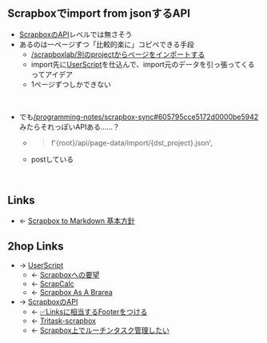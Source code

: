 ## Scrapboxでimport from jsonするAPI
- [ScrapboxのAPI](ScrapboxのAPI.md)レベルでは無さそう
- あるのは一ページずつ「比較的楽に」コピペできる手段
    - [/scrapboxlab/別のprojectからページをインポートする](https://scrapbox.io/scrapboxlab/別のprojectからページをインポートする)
    - import先に[UserScript](UserScript.md)を仕込んで、import元のデータを引っ張ってくるってアイデア
    - 1ページずつしかできない

<br>

- でも[/programming-notes/scrapbox-sync#605795cce5172d0000be5942](https://scrapbox.io/programming-notes/scrapbox-sync#605795cce5172d0000be5942)みたらそれっぽいAPIある……？
    - <blockquote>         f'{root}/api/page-data/import/{dst_project}.json',</blockquote>
    - postしている

<br>

## Links
- ← [Scrapbox to Markdown 基本方針](Scrapbox_to_Markdown_基本方針.md)

## 2hop Links
- → [UserScript](UserScript.md)
    - ← [Scrapboxへの要望](Scrapboxへの要望.md)
    - ← [ScrapCalc](ScrapCalc.md)
    - ← [Scrapbox As A Brarea](Scrapbox_As_A_Brarea.md)
- → [ScrapboxのAPI](ScrapboxのAPI.md)
    - ← [✅Linksに相当するFooterをつける](✅Linksに相当するFooterをつける.md)
    - ← [Tritask-scrapbox](Tritask-scrapbox.md)
    - ← [Scrapbox上でルーチンタスク管理したい](Scrapbox上でルーチンタスク管理したい.md)
